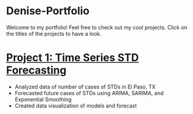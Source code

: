 # Denise-Portfolio
Welcome to my portfolio! Feel free to check out my cool projects. Click on the titles of the projects to have a look.

# [Project 1: Time Series STD Forecasting](https://github.com/denisegandara10/Denise-Portfolio/blob/main/Project_ONE.pdf)
* Analyzed data of number of cases of STDs in El Paso, TX
* Forecasted future cases of STDs using ARIMA, SARIMA, and Exponential Smoothing
* Created data visualization of models and forecast
